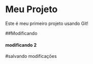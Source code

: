# Meu Projeto
Este é meu primeiro projeto usando Git!

##Modificando

#### modificando 2

#salvando modificações